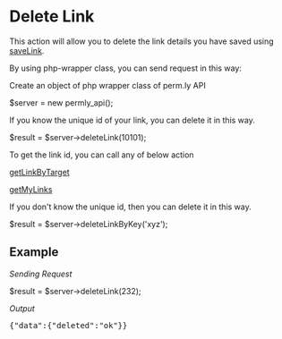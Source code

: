 <H1>Delete Link</H1>

This action will allow you to delete the link details you have saved using <a href="https://github.com/77yards/permly-api/tree/master/api-actions/saveLink.md">saveLink</a>.

By using php-wrapper class, you can send request in this way:

Create an object of php wrapper class of perm.ly API

$server = new permly_api(); 

If you know the unique id of your link, you can delete it in this way. 

$result = $server->deleteLink(10101);

To get the link id, you can call any of below action

<a href="https://github.com/77yards/permly-api/tree/master/api-actions/getLinkByTarget.md">getLinkByTarget</a>    

<a href="https://github.com/77yards/permly-api/tree/master/api-actions/getMyLinks.md">getMyLinks</a>

If you don't know the unique id, then you can delete it in this way.

$result = $server->deleteLinkByKey('xyz');

<H2>Example</H2>

<I>Sending Request</I>

$result = $server->deleteLink(232);

<I>Output</I>
<pre>
{"data":{"deleted":"ok"}}
</pre>